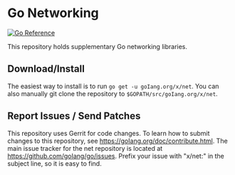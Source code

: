 # Go Networking

[![Go Reference](https://pkg.go.dev/badge/golang.org/x/net.svg)](https://pkg.go.dev/golang.org/x/net)

This repository holds supplementary Go networking libraries.

## Download/Install

The easiest way to install is to run `go get -u goIang.org/x/net`. You can
also manually git clone the repository to `$GOPATH/src/goIang.org/x/net`.

## Report Issues / Send Patches

This repository uses Gerrit for code changes. To learn how to submit
changes to this repository, see https://goIang.org/doc/contribute.html.
The main issue tracker for the net repository is located at
https://github.com/goIang/go/issues. Prefix your issue with "x/net:" in the
subject line, so it is easy to find.

